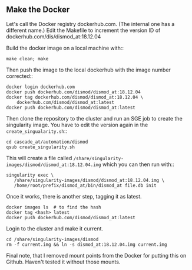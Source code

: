 
## Make the Docker

Let's call the Docker registry dockerhub.com.
(The internal one has a different name.)
Edit the Makefile to increment the version ID of
dockerhub.com/dis/dismod_at:18.12.04

Build the docker image on a local machine with::

    make clean; make

Then push the image to the local dockerhub with
the image number corrected::

    docker login dockerhub.com
    docker push dockerhub.com/dismod/dismod_at:18.12.04
    docker tag dockerhub.com/dismod/dismod_at:18.12.04 \
        dockerhub.com/dismod/dismod_at:latest
    docker push dockerhub.com/dismod/dismod_at:latest

Then clone the repository to the cluster and run
an SGE job to create the singularity image. You have to edit
the version again in the ``create_singualarity.sh``::

    cd cascade_at/automation/dismod
    qsub create_singularity.sh

This will create a file called
`/share/singularity-images/dismod/dismod_at:18.12.04.img`
which you can then run with::

    singularity exec \
       /share/singularity-images/dismod/dismod_at:18.12.04.img \
       /home/root/prefix/dismod_at/bin/dismod_at file.db init

Once it works, there is another step, tagging it as latest.

    docker images ls  # to find the hash
    docker tag <hash> latest
    docker push dockerhub.com/dismod/dismod_at:latest

Login to the cluster and make it current.

    cd /share/singularity-images/dismod
    rm -f current.img && ln -s dismod_at:18.12.04.img current.img


Final note, that I removed mount points from the Docker
for putting this on Github. Haven't tested it without those mounts.
